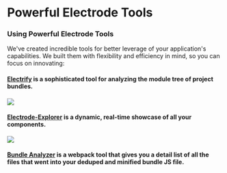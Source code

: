 # Powerful Electrode Tools

### Using Powerful Electrode Tools

We've created incredible tools for better leverage of your application's capabilities. We built them with flexibility and efficiency in mind, so you can focus on innovating:

#### [Electrify](/chapter1/advanced/powerful-electrode-tools/electrify.md) is a sophisticated tool for analyzing the module tree of project bundles.

#### ![](https://cloud.githubusercontent.com/assets/360041/18318796/ea0ddae4-74d7-11e6-89cb-08e02e4b1683.gif)

#### [Electrode-Explorer](/chapter1/advanced/powerful-electrode-tools/electrode-explorer.md) is a dynamic, real-time showcase of all your components.

![](http://www.electrode.io/img/electrode-explorer.png)

#### [Bundle Analyzer](/chapter1/advanced/powerful-electrode-tools/bundle-analyzer.md) is a webpack tool that gives you a detail list of all the files that went into your deduped and minified bundle JS file.

